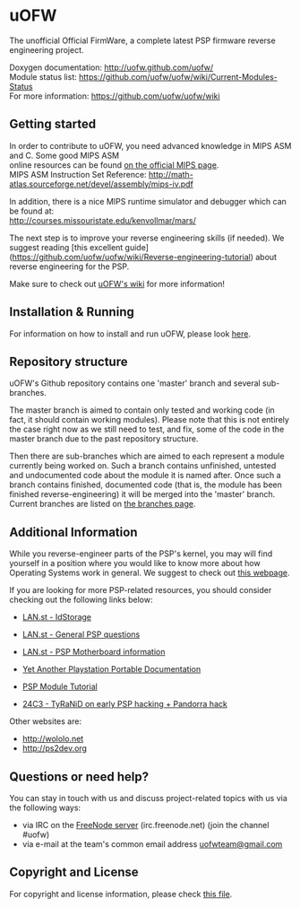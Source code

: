 uOFW
====

The unofficial Official FirmWare, a complete latest PSP firmware reverse engineering project.  
 
Doxygen documentation: http://uofw.github.com/uofw/   
Module status list: https://github.com/uofw/uofw/wiki/Current-Modules-Status   
For more information: https://github.com/uofw/uofw/wiki  


## Getting started

In order to contribute to uOFW, you need advanced knowledge in MIPS ASM and C. Some good MIPS ASM  
online resources can be found [on the official MIPS page](http://www.imgtec.com/mips/mips32-architecture.asp).  
MIPS ASM Instruction Set Reference: http://math-atlas.sourceforge.net/devel/assembly/mips-iv.pdf  

In addition, there is a nice MIPS runtime simulator and debugger which can be found at:  
http://courses.missouristate.edu/kenvollmar/mars/

The next step is to improve your reverse engineering skills (if needed). We suggest reading [this  excellent guide]
(https://github.com/uofw/uofw/wiki/Reverse-engineering-tutorial) about reverse engineering for the PSP. 

Make sure to check out [uOFW's wiki](https://github.com/uofw/uofw/wiki) for more information!


## Installation & Running

For information on how to install and run uOFW, please look [here](https://github.com/uofw/uofwinst).


## Repository structure

uOFW's Github repository contains one 'master' branch and several sub-branches. 

The master branch is aimed to contain only tested and working code (in fact, it should contain working modules). 
Please note that this is not entirely the case right now as we still need to test, and fix, some of the code in the 
master branch due to the past repository structure.

Then there are sub-branches which are aimed to each represent a module currently being worked on. Such a branch
contains unfinished, untested and undocumented code about the module it is named after. Once such a branch contains
finished, documented code (that is, the module has been finished reverse-engineering) it will be merged into
the 'master' branch.
Current branches are listed on [the branches page](https://github.com/uofw/uofw/branches).

## Additional Information

While you reverse-engineer parts of the PSP's kernel, you may will find yourself in a position
where you would like to know more about how Operating Systems work in general. We suggest to check
out [this webpage](http://wiki.osdev.org/Expanded_Main_Page).

If you are looking for more PSP-related resources, you should consider checking out the following links
below:

* [LAN.st - IdStorage](http://lan.st/archive/index.php/t-151.html)
* [LAN.st - General PSP questions](http://lan.st/archive/index.php/t-3013.html)
* [LAN.st - PSP Motherboard information](http://lan.st/archive/index.php/t-372.html)

* [Yet Another Playstation Portable Documentation](http://hitmen.c02.at/files/yapspd/psp_doc.pdf.tar.gz)
* [PSP Module Tutorial](http://pspdev1.com/wp-content/uploads/2007/03/moduletutorialv1.pdf)
* [24C3 - TyRaNiD on early PSP hacking + Pandorra hack](https://www.youtube.com/watch?v=INdUZk4NFIA)

Other websites are: 
* http://wololo.net
* http://ps2dev.org


## Questions or need help?

You can stay in touch with us and discuss project-related topics with us via the following ways:
* via IRC on the [FreeNode server](http://webchat.freenode.net/) (irc.freenode.net) (join the channel #uofw)
* via e-mail at the team's common email address uofwteam@gmail.com


## Copyright and License

For copyright and license information, please check [this file](https://github.com/uofw/uofw/blob/master/COPYING).
